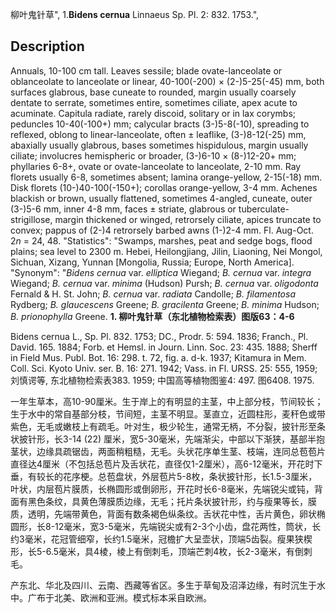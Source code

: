 柳叶鬼针草",
1.**Bidens cernua** Linnaeus Sp. Pl. 2: 832. 1753.",

## Description
Annuals, 10-100 cm tall. Leaves sessile; blade ovate-lanceolate or oblanceolate to lanceolate or linear, 40-100(-200) × (2-)5-25(-45) mm, both surfaces glabrous, base cuneate to rounded, margin usually coarsely dentate to serrate, sometimes entire, sometimes ciliate, apex acute to acuminate. Capitula radiate, rarely discoid, solitary or in lax corymbs; peduncles 10-40(-100+) mm; calycular bracts (3-)5-8(-10), spreading to reflexed, oblong to linear-lanceolate, often ± leaflike, (3-)8-12(-25) mm, abaxially usually glabrous, bases sometimes hispidulous, margin usually ciliate; involucres hemispheric or broader, (3-)6-10 × (8-)12-20+ mm; phyllaries 6-8+, ovate or ovate-lanceolate to lanceolate, 2-10 mm. Ray florets usually 6-8, sometimes absent; lamina orange-yellow, 2-15(-18) mm. Disk florets (10-)40-100(-150+); corollas orange-yellow, 3-4 mm. Achenes blackish or brown, usually flattened, sometimes 4-angled, cuneate, outer (3-)5-6 mm, inner 4-8 mm, faces ± striate, glabrous or tuberculate-strigillose, margin thickened or winged, retrorsely ciliate, apices truncate to convex; pappus of (2-)4 retrorsely barbed awns (1-)2-4 mm. Fl. Aug-Oct. 2*n* = 24, 48.
  "Statistics": "Swamps, marshes, peat and sedge bogs, flood plains; sea level to 2300 m. Hebei, Heilongjiang, Jilin, Liaoning, Nei Mongol, Sichuan, Xizang, Yunnan [Mongolia, Russia; Europe, North America].
  "Synonym": "*Bidens cernua* var. *elliptica* Wiegand; *B. cernua* var. *integra* Wiegand; *B. cernua* var. *minima* (Hudson) Pursh; *B. cernua* var. *oligodonta* Fernald &amp; H. St. John; *B. cernua* var. *radiata* Candolle; *B. filamentosa* Rydberg; *B. glaucescens* Greene; *B. gracilenta* Greene; *B. minima* Hudson; *B. prionophylla* Greene.
**1. 柳叶鬼针草（东北植物检索表）图版63：4-6**

Bidens cernua L., Sp. Pl. 832. 1753; DC., Prodr. 5: 594. 1836; Franch., Pl. David. 165. 1884; Forb. et Hemsl. in Journ. Linn. Soc. 23: 435. 1888; Sherff in Field Mus. Publ. Bot. 16: 298. t. 72, fig. a. d-k. 1937; Kitamura in Mem. Coll. Sci. Kyoto Univ. ser. B. 16: 271. 1942; Vass. in Fl. URSS. 25: 555, 1959; 刘慎谔等, 东北植物检索表383. 1959; 中国高等植物图鉴4: 497. 图6408. 1975.

一年生草本，高10-90厘米。生于岸上的有明显的主茎，中上部分枝，节间较长；生于水中的常自基部分枝，节间短，主茎不明显。茎直立，近圆柱形，麦秆色或带紫色，无毛或嫩枝上有疏毛。叶对生，极少轮生，通常无柄，不分裂，披针形至条状披针形，长3-14 (22) 厘米，宽5-30毫米，先端渐尖，中部以下渐狭，基部半抱茎状，边缘具疏锯齿，两面稍粗糙，无毛。头状花序单生茎、枝端，连同总苞苞片直径达4厘米（不包括总苞片及舌状花，直径仅1-2厘米），高6-12毫米，开花时下垂，有较长的花序梗。总苞盘状，外层苞片5-8枚，条状披针形，长1.5-3厘米，叶状，内层苞片膜质，长椭圆形或倒卵形，开花时长6-8毫米，先端锐尖或钝，背面有黑色条纹，具黄色薄膜质边缘，无毛；托片条状披针形，约与瘦果等长，膜质，透明，先端带黄色，背面有数条褐色纵条纹。舌状花中性，舌片黄色，卵状椭圆形，长8-12毫米，宽3-5毫米，先端锐尖或有2-3个小齿，盘花两性，筒状，长约3毫米，花冠管细窄，长约1.5毫米，冠檐扩大呈壶状，顶端5齿裂。瘦果狭楔形，长5-6.5毫米，具4棱，棱上有倒刺毛，顶端芒刺4枚，长2-3毫米，有倒刺毛。

产东北、华北及四川、云南、西藏等省区。多生于草甸及沼泽边缘，有时沉生于水中。广布于北美、欧洲和亚洲。模式标本采自欧洲。
